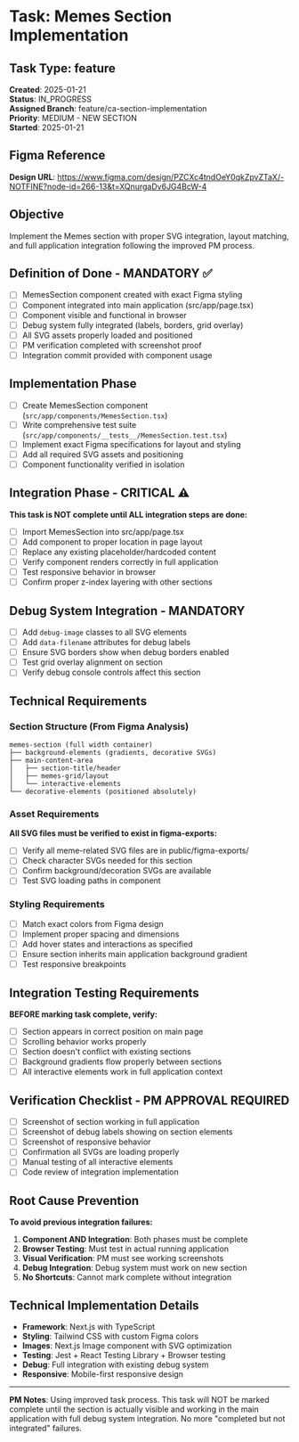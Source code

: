 # Task: Memes Section Implementation

## Task Type: feature
**Created**: 2025-01-21  
**Status**: IN_PROGRESS  
**Assigned Branch**: feature/ca-section-implementation  
**Priority**: MEDIUM - NEW SECTION  
**Started**: 2025-01-21  

## Figma Reference
**Design URL**: https://www.figma.com/design/PZCXc4tndOeY0qkZpvZTaX/-NOTFINE?node-id=266-13&t=XQnurgaDv6JG4BcW-4

## Objective
Implement the Memes section with proper SVG integration, layout matching, and full application integration following the improved PM process.

## Definition of Done - MANDATORY ✅
- [ ] MemesSection component created with exact Figma styling
- [ ] Component integrated into main application (src/app/page.tsx)
- [ ] Component visible and functional in browser
- [ ] Debug system fully integrated (labels, borders, grid overlay)
- [ ] All SVG assets properly loaded and positioned
- [ ] PM verification completed with screenshot proof
- [ ] Integration commit provided with component usage

## Implementation Phase
- [ ] Create MemesSection component (`src/app/components/MemesSection.tsx`)
- [ ] Write comprehensive test suite (`src/app/components/__tests__/MemesSection.test.tsx`)
- [ ] Implement exact Figma specifications for layout and styling
- [ ] Add all required SVG assets and positioning
- [ ] Component functionality verified in isolation

## Integration Phase - CRITICAL ⚠️
**This task is NOT complete until ALL integration steps are done:**

- [ ] Import MemesSection into src/app/page.tsx
- [ ] Add component to proper location in page layout
- [ ] Replace any existing placeholder/hardcoded content
- [ ] Verify component renders correctly in full application
- [ ] Test responsive behavior in browser
- [ ] Confirm proper z-index layering with other sections

## Debug System Integration - MANDATORY
- [ ] Add `debug-image` classes to all SVG elements
- [ ] Add `data-filename` attributes for debug labels
- [ ] Ensure SVG borders show when debug borders enabled
- [ ] Test grid overlay alignment on section
- [ ] Verify debug console controls affect this section

## Technical Requirements

### Section Structure (From Figma Analysis)
```
memes-section (full width container)
├── background-elements (gradients, decorative SVGs)
├── main-content-area
│   ├── section-title/header
│   ├── memes-grid/layout
│   └── interactive-elements
└── decorative-elements (positioned absolutely)
```

### Asset Requirements
**All SVG files must be verified to exist in figma-exports:**
- [ ] Verify all meme-related SVG files are in public/figma-exports/
- [ ] Check character SVGs needed for this section
- [ ] Confirm background/decoration SVGs are available
- [ ] Test SVG loading paths in component

### Styling Requirements
- [ ] Match exact colors from Figma design
- [ ] Implement proper spacing and dimensions
- [ ] Add hover states and interactions as specified
- [ ] Ensure section inherits main application background gradient
- [ ] Test responsive breakpoints

## Integration Testing Requirements
**BEFORE marking task complete, verify:**
- [ ] Section appears in correct position on main page
- [ ] Scrolling behavior works properly
- [ ] Section doesn't conflict with existing sections
- [ ] Background gradients flow properly between sections
- [ ] All interactive elements work in full application context

## Verification Checklist - PM APPROVAL REQUIRED
- [ ] Screenshot of section working in full application
- [ ] Screenshot of debug labels showing on section elements
- [ ] Screenshot of responsive behavior
- [ ] Confirmation all SVGs are loading properly
- [ ] Manual testing of all interactive elements
- [ ] Code review of integration implementation

## Root Cause Prevention
**To avoid previous integration failures:**
1. **Component AND Integration**: Both phases must be complete
2. **Browser Testing**: Must test in actual running application
3. **Visual Verification**: PM must see working screenshots
4. **Debug Integration**: Debug system must work on new section
5. **No Shortcuts**: Cannot mark complete without integration

## Technical Implementation Details
- **Framework**: Next.js with TypeScript
- **Styling**: Tailwind CSS with custom Figma colors
- **Images**: Next.js Image component with SVG optimization
- **Testing**: Jest + React Testing Library + Browser testing
- **Debug**: Full integration with existing debug system
- **Responsive**: Mobile-first responsive design

---
**PM Notes**: Using improved task process. This task will NOT be marked complete until the section is actually visible and working in the main application with full debug system integration. No more "completed but not integrated" failures. 